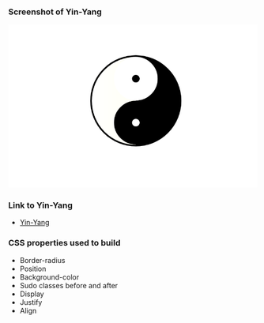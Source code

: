 ### Screenshot of Yin-Yang
![Yin Yang](https://github.com/Pankaj-SinghR/CSS-Projects/blob/main/Yin-yang/yin_yang.png)

### Link to Yin-Yang
- [Yin-Yang](https://pankaj-singhr.github.io/CSS-Projects/Yin-yang/)

### CSS properties used to build
- Border-radius
- Position
- Background-color
- Sudo classes before and after
- Display
- Justify
- Align

